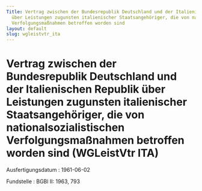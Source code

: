 ```yaml
---
Title: Vertrag zwischen der Bundesrepublik Deutschland und der Italienischen Republik
  über Leistungen zugunsten italienischer Staatsangehöriger, die von nationalsozialistischen
  Verfolgungsmaßnahmen betroffen worden sind
layout: default
slug: wgleistvtr_ita
---
```


# Vertrag zwischen der Bundesrepublik Deutschland und der Italienischen Republik über Leistungen zugunsten italienischer Staatsangehöriger, die von nationalsozialistischen Verfolgungsmaßnahmen betroffen worden sind (WGLeistVtr ITA)

Ausfertigungsdatum
:   1961-06-02

Fundstelle
:   BGBl II: 1963, 793

